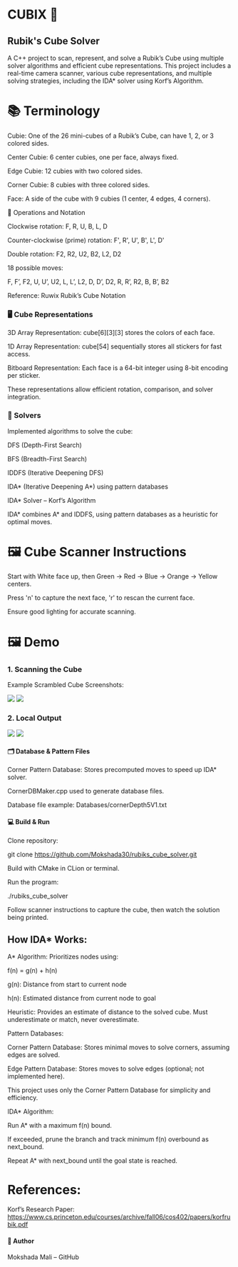 
# CUBIX 🧊
## Rubik's Cube Solver 

A C++ project to scan, represent, and solve a Rubik’s Cube using multiple solver algorithms and efficient cube representations. This project includes a real-time camera scanner, various cube representations, and multiple solving strategies, including the IDA* solver using Korf’s Algorithm.

# 📚 Terminology

Cubie: One of the 26 mini-cubes of a Rubik’s Cube, can have 1, 2, or 3 colored sides.

Center Cubie: 6 center cubies, one per face, always fixed.

Edge Cubie: 12 cubies with two colored sides.

Corner Cubie: 8 cubies with three colored sides.

Face: A side of the cube with 9 cubies (1 center, 4 edges, 4 corners).

🔄 Operations and Notation

Clockwise rotation: F, R, U, B, L, D

Counter-clockwise (prime) rotation: F', R', U', B', L', D'

Double rotation: F2, R2, U2, B2, L2, D2

18 possible moves:

F, F’, F2, U, U’, U2, L, L’, L2, D, D’, D2, R, R’, R2, B, B’, B2


Reference: Ruwix Rubik’s Cube Notation

### 🖥 Cube Representations

3D Array Representation: cube[6][3][3] stores the colors of each face.

1D Array Representation: cube[54] sequentially stores all stickers for fast access.

Bitboard Representation: Each face is a 64-bit integer using 8-bit encoding per sticker.

These representations allow efficient rotation, comparison, and solver integration.

### 🧮 Solvers

Implemented algorithms to solve the cube:

DFS (Depth-First Search)

BFS (Breadth-First Search)

IDDFS (Iterative Deepening DFS)

IDA* (Iterative Deepening A*) using pattern databases

IDA* Solver – Korf’s Algorithm

IDA* combines A* and IDDFS, using pattern databases as a heuristic for optimal moves.

# 🖼 Cube Scanner Instructions

Start with White face up, then Green → Red → Blue → Orange → Yellow centers.

Press 'n' to capture the next face, 'r' to rescan the current face.

Ensure good lighting for accurate scanning.

# 🖼 Demo

### 1. Scanning the Cube

Example Scrambled Cube Screenshots:

<img src="C:\Users\malim\OneDrive\Pictures\Screenshots\Screenshot 2025-08-16 184508.png"/>

<img src="C:\Users\malim\OneDrive\Pictures\Screenshots\Screenshot 2025-08-16 190031.png"/>

### 2. Local Output

 <img src="C:\Users\malim\OneDrive\Pictures\Screenshots\Screenshot 2025-08-16 181059.png"/>
<img src="C:\Users\malim\OneDrive\Pictures\Screenshots\Screenshot 2025-08-16 190118.png"/>

#### 🗂 Database & Pattern Files

Corner Pattern Database: Stores precomputed moves to speed up IDA* solver.

CornerDBMaker.cpp used to generate database files.

Database file example: Databases/cornerDepth5V1.txt

#### 💻 Build & Run

Clone repository:

git clone https://github.com/Mokshada30/rubiks_cube_solver.git


Build with CMake in CLion or terminal.

Run the program:

./rubiks_cube_solver


Follow scanner instructions to capture the cube, then watch the solution being printed.


## How IDA* Works:

A* Algorithm: Prioritizes nodes using:

f(n) = g(n) + h(n)


g(n): Distance from start to current node

h(n): Estimated distance from current node to goal

Heuristic: Provides an estimate of distance to the solved cube. Must underestimate or match, never overestimate.

Pattern Databases:

Corner Pattern Database: Stores minimal moves to solve corners, assuming edges are solved.

Edge Pattern Database: Stores moves to solve edges (optional; not implemented here).

This project uses only the Corner Pattern Database for simplicity and efficiency.

IDA* Algorithm:

Run A* with a maximum f(n) bound.

If exceeded, prune the branch and track minimum f(n) overbound as next_bound.

Repeat A* with next_bound until the goal state is reached.

# References:

Korf’s Research Paper:
https://www.cs.princeton.edu/courses/archive/fall06/cos402/papers/korfrubik.pdf


#### 👤 Author

Mokshada Mali – GitHub